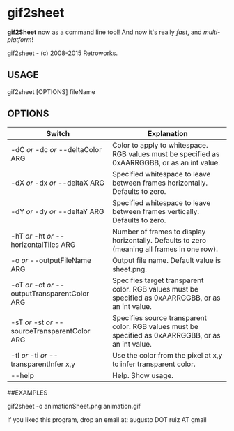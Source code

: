 # gif2sheet

**gif2Sheet** now as a command line tool! And now it's really *fast*, and *multi-platform*! 

gif2sheet - (c) 2008-2015 Retroworks.

## USAGE

gif2sheet [OPTIONS] fileName

## OPTIONS


Switch | Explanation |
-------|-------------|
-dC _or_ -dc _or_ --deltaColor ARG | Color to apply to whitespace. RGB values must be specified as 0xAARRGGBB, or as an int value.
-dX _or_ -dx _or_ --deltaX ARG | Specified whitespace to leave between frames horizontally. Defaults to zero.
-dY _or_ -dy _or_ --deltaY ARG | Specified whitespace to leave between frames vertically. Defaults to zero.
-hT _or_ -ht _or_ --horizontalTiles ARG | Number of frames to display horizontally. Defaults to zero (meaning all frames in one row).
-o _or_ --outputFileName ARG | Output file name. Default value is sheet.png.
-oT _or_ -ot _or_ --outputTransparentColor ARG | Specifies target transparent color. RGB values must be specified as 0xAARRGGBB, or as an int value.
-sT _or_ -st _or_ --sourceTransparentColor ARG | Specifies source transparent color. RGB values must be specified as 0xAARRGGBB, or as an int value.
-tI _or_ -ti _or_ --transparentInfer x,y | Use the color from the pixel at x,y to infer transparent color.
--help | Help. Show usage.

##EXAMPLES

gif2sheet -o animationSheet.png animation.gif

If you liked this program, drop an email at: augusto DOT ruiz AT gmail
